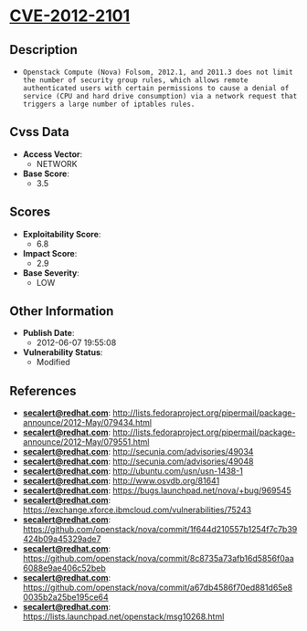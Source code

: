 
# [CVE-2012-2101](https://cve.mitre.org/cgi-bin/cvename.cgi?name=CVE-2012-2101)

## Description

- `Openstack Compute (Nova) Folsom, 2012.1, and 2011.3 does not limit the number of security group rules, which allows remote authenticated users with certain permissions to cause a denial of service (CPU and hard drive consumption) via a network request that triggers a large number of iptables rules.`

## Cvss Data

- **Access Vector**:
  - NETWORK
- **Base Score**:
  - 3.5

## Scores

- **Exploitability Score**:
  - 6.8
- **Impact Score**:
  - 2.9
- **Base Severity**:
  - LOW

## Other Information

- **Publish Date**:
  - 2012-06-07 19:55:08
- **Vulnerability Status**:
  - Modified

## References

- **secalert@redhat.com**: http://lists.fedoraproject.org/pipermail/package-announce/2012-May/079434.html
- **secalert@redhat.com**: http://lists.fedoraproject.org/pipermail/package-announce/2012-May/079551.html
- **secalert@redhat.com**: http://secunia.com/advisories/49034
- **secalert@redhat.com**: http://secunia.com/advisories/49048
- **secalert@redhat.com**: http://ubuntu.com/usn/usn-1438-1
- **secalert@redhat.com**: http://www.osvdb.org/81641
- **secalert@redhat.com**: https://bugs.launchpad.net/nova/+bug/969545
- **secalert@redhat.com**: https://exchange.xforce.ibmcloud.com/vulnerabilities/75243
- **secalert@redhat.com**: https://github.com/openstack/nova/commit/1f644d210557b1254f7c7b39424b09a45329ade7
- **secalert@redhat.com**: https://github.com/openstack/nova/commit/8c8735a73afb16d5856f0aa6088e9ae406c52beb
- **secalert@redhat.com**: https://github.com/openstack/nova/commit/a67db4586f70ed881d65e80035b2a25be195ce64
- **secalert@redhat.com**: https://lists.launchpad.net/openstack/msg10268.html
